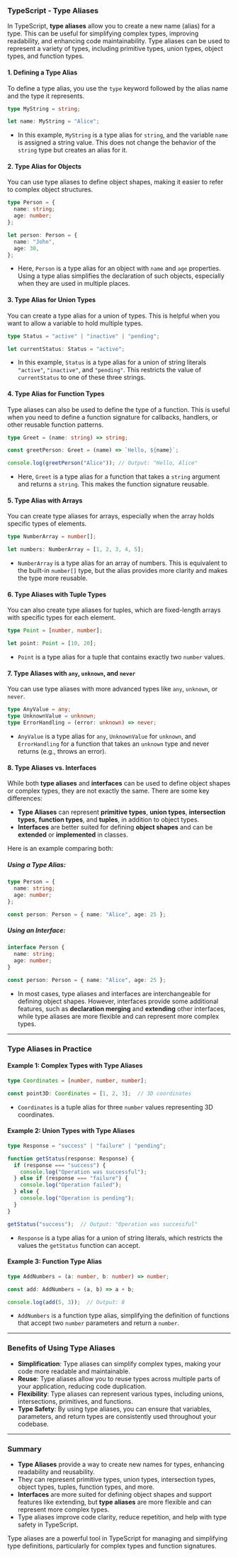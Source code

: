 ### TypeScript - Type Aliases

In TypeScript, **type aliases** allow you to create a new name (alias) for a type. This can be useful for simplifying complex types, improving readability, and enhancing code maintainability. Type aliases can be used to represent a variety of types, including primitive types, union types, object types, and function types.

#### **1. Defining a Type Alias**

To define a type alias, you use the `type` keyword followed by the alias name and the type it represents.

```typescript
type MyString = string;

let name: MyString = "Alice";
```

- In this example, `MyString` is a type alias for `string`, and the variable `name` is assigned a string value. This does not change the behavior of the `string` type but creates an alias for it.

#### **2. Type Alias for Objects**

You can use type aliases to define object shapes, making it easier to refer to complex object structures.

```typescript
type Person = {
  name: string;
  age: number;
};

let person: Person = {
  name: "John",
  age: 30,
};
```

- Here, `Person` is a type alias for an object with `name` and `age` properties. Using a type alias simplifies the declaration of such objects, especially when they are used in multiple places.

#### **3. Type Alias for Union Types**

You can create a type alias for a union of types. This is helpful when you want to allow a variable to hold multiple types.

```typescript
type Status = "active" | "inactive" | "pending";

let currentStatus: Status = "active";
```

- In this example, `Status` is a type alias for a union of string literals `"active"`, `"inactive"`, and `"pending"`. This restricts the value of `currentStatus` to one of these three strings.

#### **4. Type Alias for Function Types**

Type aliases can also be used to define the type of a function. This is useful when you need to define a function signature for callbacks, handlers, or other reusable function patterns.

```typescript
type Greet = (name: string) => string;

const greetPerson: Greet = (name) => `Hello, ${name}`;

console.log(greetPerson("Alice")); // Output: "Hello, Alice"
```

- Here, `Greet` is a type alias for a function that takes a `string` argument and returns a `string`. This makes the function signature reusable.

#### **5. Type Alias with Arrays**

You can create type aliases for arrays, especially when the array holds specific types of elements.

```typescript
type NumberArray = number[];

let numbers: NumberArray = [1, 2, 3, 4, 5];
```

- `NumberArray` is a type alias for an array of numbers. This is equivalent to the built-in `number[]` type, but the alias provides more clarity and makes the type more reusable.

#### **6. Type Aliases with Tuple Types**

You can also create type aliases for tuples, which are fixed-length arrays with specific types for each element.

```typescript
type Point = [number, number];

let point: Point = [10, 20];
```

- `Point` is a type alias for a tuple that contains exactly two `number` values.

#### **7. Type Aliases with `any`, `unknown`, and `never`**

You can use type aliases with more advanced types like `any`, `unknown`, or `never`.

```typescript
type AnyValue = any;
type UnknownValue = unknown;
type ErrorHandling = (error: unknown) => never;
```

- `AnyValue` is a type alias for `any`, `UnknownValue` for `unknown`, and `ErrorHandling` for a function that takes an `unknown` type and never returns (e.g., throws an error).

#### **8. Type Aliases vs. Interfaces**

While both **type aliases** and **interfaces** can be used to define object shapes or complex types, they are not exactly the same. There are some key differences:

- **Type Aliases** can represent **primitive types**, **union types**, **intersection types**, **function types**, and **tuples**, in addition to object types.
- **Interfaces** are better suited for defining **object shapes** and can be **extended** or **implemented** in classes.

Here is an example comparing both:

##### Using a Type Alias:

```typescript
type Person = {
  name: string;
  age: number;
};

const person: Person = { name: "Alice", age: 25 };
```

##### Using an Interface:

```typescript
interface Person {
  name: string;
  age: number;
}

const person: Person = { name: "Alice", age: 25 };
```

- In most cases, type aliases and interfaces are interchangeable for defining object shapes. However, interfaces provide some additional features, such as **declaration merging** and **extending** other interfaces, while type aliases are more flexible and can represent more complex types.

---

### **Type Aliases in Practice**

#### **Example 1: Complex Types with Type Aliases**

```typescript
type Coordinates = [number, number, number];

const point3D: Coordinates = [1, 2, 3];  // 3D coordinates
```

- `Coordinates` is a tuple alias for three `number` values representing 3D coordinates.

#### **Example 2: Union Types with Type Aliases**

```typescript
type Response = "success" | "failure" | "pending";

function getStatus(response: Response) {
  if (response === "success") {
    console.log("Operation was successful");
  } else if (response === "failure") {
    console.log("Operation failed");
  } else {
    console.log("Operation is pending");
  }
}

getStatus("success");  // Output: "Operation was successful"
```

- `Response` is a type alias for a union of string literals, which restricts the values the `getStatus` function can accept.

#### **Example 3: Function Type Alias**

```typescript
type AddNumbers = (a: number, b: number) => number;

const add: AddNumbers = (a, b) => a + b;

console.log(add(5, 3));  // Output: 8
```

- `AddNumbers` is a function type alias, simplifying the definition of functions that accept two `number` parameters and return a `number`.

---

### **Benefits of Using Type Aliases**

- **Simplification**: Type aliases can simplify complex types, making your code more readable and maintainable.
- **Reuse**: Type aliases allow you to reuse types across multiple parts of your application, reducing code duplication.
- **Flexibility**: Type aliases can represent various types, including unions, intersections, primitives, and functions.
- **Type Safety**: By using type aliases, you can ensure that variables, parameters, and return types are consistently used throughout your codebase.

---

### **Summary**

- **Type Aliases** provide a way to create new names for types, enhancing readability and reusability.
- They can represent primitive types, union types, intersection types, object types, tuples, function types, and more.
- **Interfaces** are more suited for defining object shapes and support features like extending, but **type aliases** are more flexible and can represent more complex types.
- Type aliases improve code clarity, reduce repetition, and help with type safety in TypeScript.

Type aliases are a powerful tool in TypeScript for managing and simplifying type definitions, particularly for complex types and function signatures.
